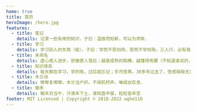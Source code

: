 ```yaml
---
home: true
title: 首页
heroImage: /hero.jpg
features:
  - title: 笔记
    details: 记录一些有用的知识，子曰：温故而知新，可以为师矣.
  - title: 学习
    details: 学习别人的东西（偷），子曰：学而不思则罔，思而不学则殆，三人行，必有我师焉。择其善者而从之，其不善者而改之.
  - title: 未命名
    details: 虚心使人进步，骄傲使人落后；越是成熟的稻穗，越懂得弯腰（不知道谁说的，感觉没啥道理）.
  - title: 知识体系
    details: 每天都在学习，学的啥，过后就忘记；岁月荏苒，30多年过去了，倍感碌碌无为.
  - title: 木兰诗
    details: 唧唧复唧唧，木兰当户织。不闻机杼声，唯闻女叹息. 
  - title: 锄禾
    details: 锄禾日当午，汗滴禾下土，谁知盘中餐，粒粒皆辛苦
footer: MIT Licensed | Copyright © 2018-2022 wghe110
---
```


<SearchBox />